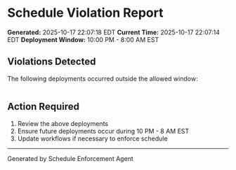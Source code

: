 # Schedule Violation Report

**Generated:** 2025-10-17 22:07:18 EDT
**Current Time:** 2025-10-17 22:07:14 EDT
**Deployment Window:** 10:00 PM - 8:00 AM EST

## Violations Detected

The following deployments occurred outside the allowed window:

```

```

## Action Required

1. Review the above deployments
2. Ensure future deployments occur during 10 PM - 8 AM EST
3. Update workflows if necessary to enforce schedule

---

Generated by Schedule Enforcement Agent
